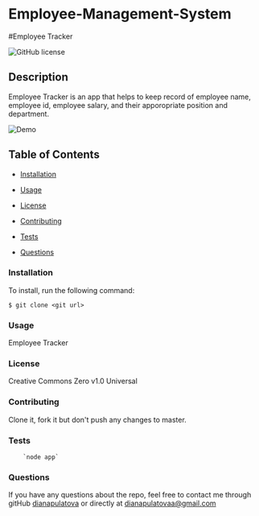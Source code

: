 # Employee-Management-System

#Employee Tracker





  ![GitHub license](https://img.shields.io/badge/license-Creative%20Commons%20Zero%20v1.0%20Universal-blue.svg)

  ## Description
  Employee Tracker is an app that helps to keep record of employee name, employee id, employee salary, and their apporopriate position and department. 

  ![Demo](assets/employee_tracker.gif)





 


  ## Table of Contents

  * [Installation](#installation)

  * [Usage](#usage)

  * [License](#license)
 
  * [Contributing](#contributing)
   
  * [Tests](#tests)

  * [Questions](#questions)
   
 
  ### Installation

  To install, run the following command:

  ```
  $ git clone <git url>
  ```

  ### Usage
  Employee Tracker
  
  
  ### License
  Creative Commons Zero v1.0 Universal


  ### Contributing
  Clone it, fork it but don't push any changes to master.
  
  ### Tests
     
      
      
        `node app`
      
      

        
  ### Questions
   
  
  If you have any questions about the repo, feel free to contact me through gitHub [dianapulatova](https://github.com/dianapulatova)
  or directly at <dianapulatovaa@gmail.com>


